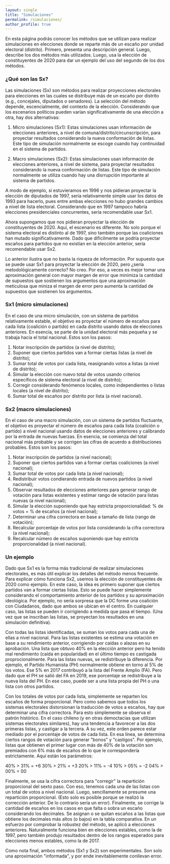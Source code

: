 ```yaml
---
layout: single
title: "Simulaciones"
permalink: /simulaciones/
author_profile: true
---
```


En esta página podrás conocer los métodos que se utilizan para realizar simulaciones en elecciones donde se reparte más de un escaño por unidad electoral (distrito). Primero, presenta una descripción general. Luego, describe los dos métodos más utilizados. Luego, usa la elección de constituyentes de 2020 para dar un ejemplo del uso del segundo de los dos métodos.


### ¿Qué son las Sx?

Las simulaciones (Sx) son métodos para realizar proyecciones electorales para elecciones en las cuales se distribuye más de un escaño por distrito (e.g., concejales, diputados o senadores). La selección del método depende, escencialmente, del contexto de la elección. Considerando que los escenarios políticos pueden varían significativamente de una elección a otra, hay dos alternativas:

1. Micro simulaciones (Sx1): Estas simulaciones usan información de elecciones anteriores, a nivel de comuna/distrito/circunscripción, para proyectar resultados considerando la nueva conformación de listas. Este tipo de simulación normalmente se escoge cuando hay continuidad en el sistema de partidos.

2. Macro simulaciones (Sx2): Estas simulaciones usan información de elecciones anteriores, a nivel de sistema, para proyectar resultados considerando la nueva conformación de listas. Este tipo de simulación normalmente se utiliza cuando hay una disrrupción importante al sistema de partidos.

A modo de ejemplo, si estuvieramos en 1996 y nos pidieran proyectar la elección de diputados de 1997, sería relativamente simple usar los datos de 1993 para hacerlo, pues entre ambas elecciones no hubo grandes cambios a nivel de lista electoral. Considerando que en 1997 tampoco habría elecciones presidenciales concurrentes, sería recomendable usar Sx1.

Ahora supongamos que nos pidieran proyectar la elección de constituyentes de 2020. Aquí, el escenario es diferente. No solo porque el sistema electoral es distinto al de 1997, sino también porque las coaliciones han mutado significativamente. Dado que difícilmente se podría proyectar escaños para partidos que no existían en la elección anterior, sería recomendable usar Sx2.

Lo anterior ilustra que no basta la riqueza de información. Por supuesto que se puede usar Sx1 para proyectar la elección de 2020, pero ¿sería metodológicamente correcto? No creo. Por eso, a veces es mejor tomar una aproximación general con mayor margen de error que minimiza la cantidad de supuestos que sostienen los argumentos que una aproximación meticulosa que miniza el margen de error pero aumenta la cantidad de supuestos que sostienen los argumentos.


### Sx1 (micro simulaciones)

En el caso de una micro simulación, con un sistema de partidos relativamente estable, el objetivo es proyectar el número de escaños para cada lista (coalición o partido) en cada distrito usando datos de elecciones anteriores. En esencia, se parte de la unidad electoral más pequeña y se trabaja hacia el total nacional. Estos son los pasos:

1. Notar inscripción de partidos (a nivel de distrito);
2. Suponer que ciertos partidos van a formar ciertas listas (a nivel de distrito);
3. Sumar total de votos por cada lista, reasignando votos a listas (a nivel de distrito);
4. Simular la elección con nuevo total de votos usando criterios específicos de sistema electoral (a nivel de distrito);
5. Corregir considerando fenómenos locales, como independientes o listas locales (a nivel de distrito);
6. Sumar total de escaños por distrito por lista (a nivel nacional).


### Sx2 (macro simulaciones)

En el caso de una macro simulación, con un sistema de partidos fluctuante, el objetivo es proyectar el número de escaños para cada lista (coalición o partido) a nivel nacional usando datos de elecciones anteriores y calibrando por la entrada de nuevas fuerzas. En esencia, se comienza del total nacional más probable y se corrigen las cifras de acuerdo a distribuciones probables. Estos son los pasos:

1. Notar inscripción de partidos (a nivel nacional);
2. Suponer que ciertos partidos van a formar ciertas coaliciones (a nivel nacional);
3. Sumar total de votos por cada lista (a nivel nacional);
4. Redistribuir votos condierando entrada de nuevos partidos (a nivel nacional);
5. Observar resultados de elecciones anteriores para generar rango de votación para listas existentes y estimar rango de votación para listas nuevas (a nivel nacional);
6. Simular la elección suponiendo que hay estricta proporcionalidad: % de votos = % de escaños (a nivel nacional);
7. Determinar una cifra correctora en base a tamaño de lista (rango de votación);
8. Recalcular porcentaje de votos por lista considerando la cifra correctora (a nivel nacional);
9. Recalcular número de escaños suponiendo que hay estricta proporcionalidad (a nivel nacional).


### Un ejemplo

Dado que Sx1 es la forma más tradicional de realizar simulaciones electorales, es más útil explicar los detalles del método menos frecuente. Para explicar cómo funciona Sx2, usemos la elección de constituyentes de 2020 como ejemplo. En este caso, la idea es primero suponer que ciertos partidos van a formar ciertas listas. Esto se puede hacer simplemente considerando el comportamiento anterior de los partidos y su aproximación ideológica. Por ejemplo, no sería sorpresa que la DC forme una coalición con Ciudadanos, dado que ambos se ubican en el centro. En cualquier caso, las listas se pueden ir corrigiendo a medida que pasa el tiempo. (Una vez que se inscriban las listas, se proyectan los resultados en una simulación definitiva).

Con todas las listas identificadas, se suman los votos para cada una de ellas a nivel nacional. Para las listas existentes se estima una votación en base a su rendimiento anterior, corrigiendo por caídas o alazas en su aprobación. Una lista que obtuvo 40% en la elección anterior pero ha tenido mal rendimiento (caída en popularidad) en el último tiempo es castigada proprocionalmente. Para las listas nuevas, se redistribuye la diferencia. Por ejemplo, el Partido Humanista (PH) normalmente obtiene en torno al 5% de los votos. Ese 5% en 2017 contribuyó a la lista del Frente Amplio (FA). Pero dado que el PH se salió del FA en 2019, ese porcentaje se redistribuye a la nueva lista del PH. En ese caso, puede ser a una lista propia del PH o una lista con otros partidos.

Con los totales de votos por cada lista, simplemente se reparten los escaños de forma proporcional. Pero como sabemos que todos los sistemas electorales distorsionan la traducción de votos a escaños, hay que determinar una cifra correctora. Para esto simplemente se observa el patrón histórico. En el caso chileno (y en otras democtacias que utilizan sistemas electorales similares), hay una tendencia a favorecer a las dos primeras listas, y castigar a la tercera. A su vez, este orden parece estar mediado por el porcentaje de votos de cada lista. En esa línea, se determina ciertos rangos de votación para generar "bonos" y "castigos". Por ejemplo, listas que obtienen el primer lugar con más de 40% de la votación son premiados con 6% más de escaños de lo que le correspondería estrictamente. Aquí están los parámetros:


40% > 31%	= +6
30% > 21%	= +3
20% > 11%	= -4
10% > 05%	= -2
04% > 00%	= 00


Finalmente, se usa la cifra correctora para "corregir" la repartición proporcional del sexto paso. Con eso, tenemos cada una de las listas con un total de votos a nivel nacional. Luego, sencillamente se presume una repartición proporcional. (Esto solo es posible porque se realizó la corrección anterior. De lo contrario sería un error). Finalmente, se corrige la cantidad de escaños en los casos en que falta o sobra un escaño considerando los decimales. Se asignan o se quitan escaños a las listas que obtiene los decimales más altos (o bajos) en la tabla comparativa. En un esfuerzo por comprobar la robustez del método, se aplicó a elecciones anteriores. Naturalmente funciona bien en elecciones estables, como la de 1997, pero también produjo resultados dentro de los rangos esperados para elecciones menos estables, como la de 2017.

Como nota final, ambos métodos (Sx1 y Sx2) son experimentales. Son solo una aproximación "informada", y por ende inevitablemente conllevan error.
